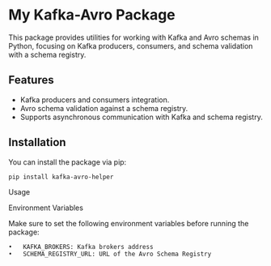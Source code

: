 # My Kafka-Avro Package

This package provides utilities for working with Kafka and Avro schemas in Python, focusing on Kafka producers, consumers, and schema validation with a schema registry.

## Features

- Kafka producers and consumers integration.
- Avro schema validation against a schema registry.
- Supports asynchronous communication with Kafka and schema registry.

## Installation

You can install the package via pip:

```bash
pip install kafka-avro-helper
```

Usage

Environment Variables

Make sure to set the following environment variables before running the package:

	•	KAFKA_BROKERS: Kafka brokers address
	•	SCHEMA_REGISTRY_URL: URL of the Avro Schema Registry

